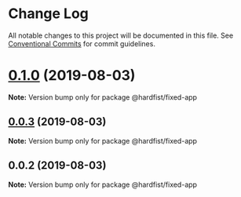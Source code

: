 # Change Log

All notable changes to this project will be documented in this file.
See [Conventional Commits](https://conventionalcommits.org) for commit guidelines.

# [0.1.0](https://github.com/monorepo-lab/mono-fixed/compare/v0.0.3...v0.1.0) (2019-08-03)

**Note:** Version bump only for package @hardfist/fixed-app





## [0.0.3](https://github.com/monorepo-lab/mono-fixed/compare/v0.0.2...v0.0.3) (2019-08-03)

**Note:** Version bump only for package @hardfist/fixed-app





## 0.0.2 (2019-08-03)

**Note:** Version bump only for package @hardfist/fixed-app
